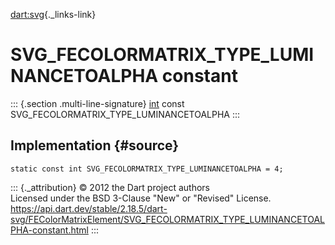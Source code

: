 [dart:svg](../../dart-svg/dart-svg-library){._links-link}

SVG\_FECOLORMATRIX\_TYPE\_LUMINANCETOALPHA constant
===================================================

::: {.section .multi-line-signature}
[int](../../dart-core/int-class) const
SVG\_FECOLORMATRIX\_TYPE\_LUMINANCETOALPHA
:::

Implementation {#source}
--------------

``` {.language-dart data-language="dart"}
static const int SVG_FECOLORMATRIX_TYPE_LUMINANCETOALPHA = 4;
```

::: {._attribution}
© 2012 the Dart project authors\
Licensed under the BSD 3-Clause \"New\" or \"Revised\" License.\
<https://api.dart.dev/stable/2.18.5/dart-svg/FEColorMatrixElement/SVG_FECOLORMATRIX_TYPE_LUMINANCETOALPHA-constant.html>
:::
